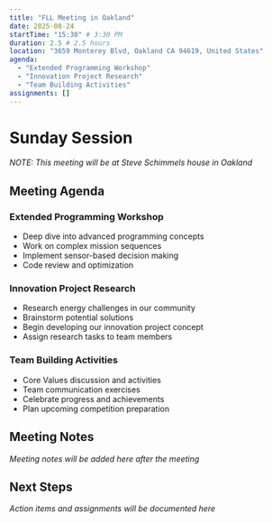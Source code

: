 ```yaml
---
title: "FLL Meeting in Oakland"
date: 2025-08-24
startTime: "15:30" # 3:30 PM
duration: 2.5 # 2.5 hours
location: "3659 Monterey Blvd, Oakland CA 94619, United States"
agenda:
  - "Extended Programming Workshop"
  - "Innovation Project Research"
  - "Team Building Activities"
assignments: []
---
```


# Sunday Session
*NOTE: This meeting will be at Steve Schimmels house in Oakland*

## Meeting Agenda

### Extended Programming Workshop
- Deep dive into advanced programming concepts
- Work on complex mission sequences
- Implement sensor-based decision making
- Code review and optimization

### Innovation Project Research
- Research energy challenges in our community
- Brainstorm potential solutions
- Begin developing our innovation project concept
- Assign research tasks to team members

### Team Building Activities
- Core Values discussion and activities
- Team communication exercises
- Celebrate progress and achievements
- Plan upcoming competition preparation

## Meeting Notes

*Meeting notes will be added here after the meeting*

## Next Steps

*Action items and assignments will be documented here*